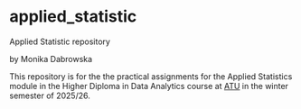 # applied_statistic
Applied Statistic repository

by Monika Dabrowska

This repository is for the the practical assignments for the Applied Statistics module in the Higher Diploma in Data Analytics course at [ATU](https://www.atu.ie/) in the winter semester of 2025/26.